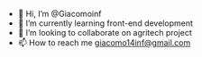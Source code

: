 - 👋 Hi, I’m @Giacomoinf
- 🌱 I’m currently learning front-end development
- 💞️ I’m looking to collaborate on agritech project
- 📫 How to reach me giacomo14inf@gmail.com

<!---
Giacomoweb/Giacomoweb is a ✨ special ✨ repository because its `README.md` (this file) appears on your GitHub profile.
You can click the Preview link to take a look at your changes.
--->
